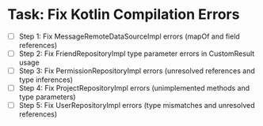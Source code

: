 # Task: Fix Kotlin Compilation Errors

- [ ] Step 1: Fix MessageRemoteDataSourceImpl errors (mapOf and field references)
- [ ] Step 2: Fix FriendRepositoryImpl type parameter errors in CustomResult usage
- [ ] Step 3: Fix PermissionRepositoryImpl errors (unresolved references and type inferences)
- [ ] Step 4: Fix ProjectRepositoryImpl errors (unimplemented methods and type parameters)
- [ ] Step 5: Fix UserRepositoryImpl errors (type mismatches and unresolved references)
